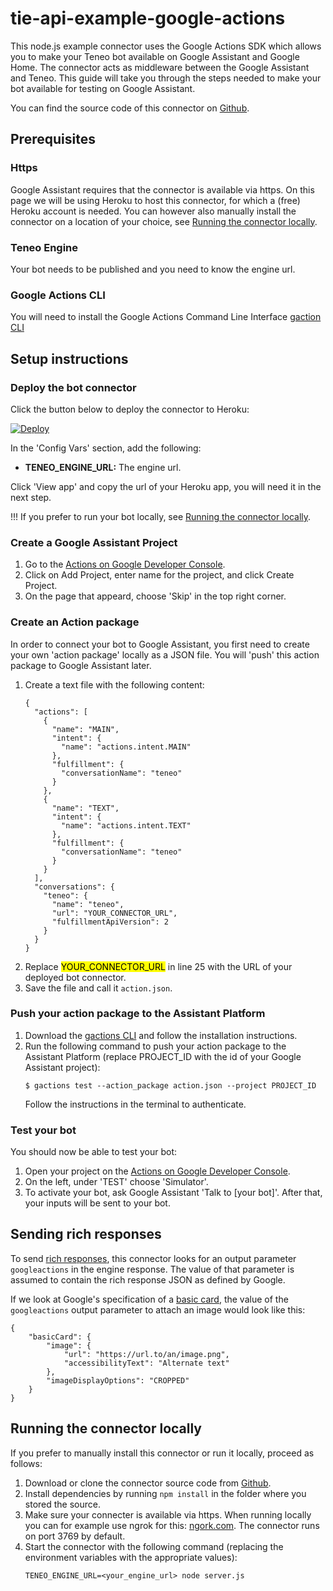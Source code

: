 # tie-api-example-google-actions

This node.js example connector uses the Google Actions SDK which allows you to make your Teneo bot available on Google Assistant and Google Home. The connector acts as middleware between the Google Assistant and Teneo. This guide will take you through the steps needed to make your bot available for testing on Google Assistant.

You can find the source code of this connector on [Github](https://github.com/artificialsolutions/tie-api-example-google-actions).

## Prerequisites
### Https
Google Assistant requires that the connector is available via https. On this page we will be using Heroku to host this connector, for which a (free) Heroku account is needed. You can however also manually install the connector on a location of your choice, see [Running the connector locally](#running-the-connector-locally).

### Teneo Engine
Your bot needs to be published and you need to know the engine url.

### Google Actions CLI
You will need to install the Google Actions Command Line Interface [gaction CLI](https://developers.google.com/actions/tools/gactions-cli)

## Setup instructions
### Deploy the bot connector
Click the button below to deploy the connector to Heroku:

[![Deploy](https://www.herokucdn.com/deploy/button.svg?classes=noborder)](https://heroku.com/deploy?template=https://github.com/artificialsolutions/tie-api-example-google-actions)

In the 'Config Vars' section, add the following:
* **TENEO_ENGINE_URL:** The engine url.

Click 'View app' and copy the url of your Heroku app, you will need it in the next step.

!!! If you prefer to run your bot locally, see [Running the connector locally](#running-the-connector-locally).

### Create a Google Assistant Project

1. Go to the [Actions on Google Developer Console](http://console.actions.google.com/).
2. Click on Add Project, enter name for the project, and click Create Project.
3. On the page that appeard, choose 'Skip' in the top right corner.

### Create an Action package
In order to connect your bot to Google Assistant, you first need to create your own 'action package' locally as a JSON file. You will 'push' this action package to Google Assistant later.

1. Create a text file with the following content:
    ```
    {
      "actions": [
        {
          "name": "MAIN",
          "intent": {
            "name": "actions.intent.MAIN"
          },
          "fulfillment": {
            "conversationName": "teneo"
          }
        },
        {
          "name": "TEXT",
          "intent": {
            "name": "actions.intent.TEXT"
          },
          "fulfillment": {
            "conversationName": "teneo"
          }
        }
      ],
      "conversations": {
        "teneo": {
          "name": "teneo",
          "url": "YOUR_CONNECTOR_URL",
          "fulfillmentApiVersion": 2
        }
      }
    }
    ```
3. Replace <mark>YOUR_CONNECTOR_URL</mark> in line 25 with the URL of your deployed bot connector.
4. Save the file and call it `action.json`.

### Push your action package to the Assistant Platform
1. Download the [gactions CLI](https://developers.google.com/actions/tools/gactions-cli) and follow the installation instructions.
2. Run the following command to push your action package to the Assistant Platform (replace PROJECT_ID with the id of your Google Assistant project):
    ```
    $ gactions test --action_package action.json --project PROJECT_ID
    ```
    Follow the instructions in the terminal to authenticate.

### Test your bot
You should now be able to test your bot:
1. Open your project on the [Actions on Google Developer Console](http://console.actions.google.com/).
2. On the left, under 'TEST' choose 'Simulator'.
3. To activate your bot, ask Google Assistant 'Talk to [your bot]'. After that, your inputs will be sent to your bot.

## Sending rich responses
To send [rich responses](https://developers.google.com/actions/assistant/responses#rich-responses), this connector looks for an output parameter `googleactions` in the engine response. The value of that parameter is assumed to contain the rich response JSON as defined by Google.

If we look at Google's specification of a [basic card](https://developers.google.com/actions/assistant/responses#basic_card), the value of the `googleactions` output parameter to attach an image would look like this: 
```
{
    "basicCard": {
        "image": {
            "url": "https://url.to/an/image.png",
            "accessibilityText": "Alternate text"
        },
        "imageDisplayOptions": "CROPPED"
    }
}
```

## Running the connector locally
If you prefer to manually install this connector or run it locally, proceed as follows:
1. Download or clone the connector source code from [Github](https://github.com/artificialsolutions/tie-api-example-google-actions).
2. Install dependencies by running `npm install` in the folder where you stored the source.
3. Make sure your connecter is available via https. When running locally you can for example use ngrok for this: [ngork.com](https://ngrok.com). The connector runs on port 3769 by default.
4. Start the connector with the following command (replacing the environment variables with the appropriate values):
    ```
    TENEO_ENGINE_URL=<your_engine_url> node server.js
    ```
